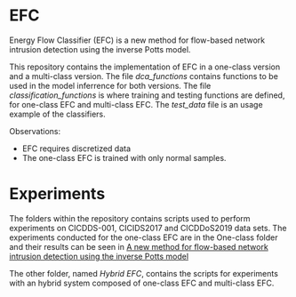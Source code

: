 # EFC

Energy Flow Classifier (EFC) is a new method for flow-based network intrusion detection using the inverse Potts model.

This repository contains the implementation of EFC in a one-class version and a multi-class version. The file *dca_functions* contains
functions to be used in the model inferrence for both versions. The file *classification_functions* is where training and testing functions are 
defined, for one-class EFC and multi-class EFC. The *test_data* file is an usage example of the classifiers.

Observations:
* EFC requires discretized data
* The one-class EFC is trained with only normal samples.


# Experiments

The folders within the repository contains scripts used to
perform experiments on CICDDS-001, CICIDS2017 and CICDDoS2019 data sets.
The experiments conducted for the one-class EFC are in the One-class folder and their results can be seen in
[A new method for flow-based network intrusion
detection using the inverse Potts model](https://arxiv.org/pdf/1910.07266.pdf)

The other folder, named *Hybrid EFC*, contains the scripts for experiments with an hybrid system composed of one-class EFC and multi-class EFC.



